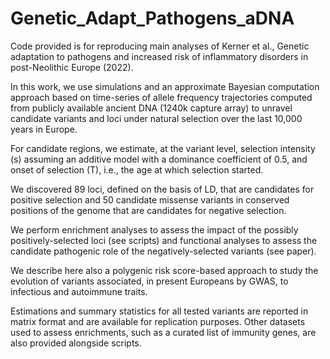 # Genetic_Adapt_Pathogens_aDNA

Code provided is for reproducing main analyses of Kerner et al., Genetic adaptation to pathogens and increased risk of inflammatory disorders in post-Neolithic Europe (2022).

In this work, we use simulations and an approximate Bayesian computation approach based on time-series of allele frequency trajectories computed from publicly available ancient DNA (1240k capture array) to unravel candidate variants and loci under natural selection over the last 10,000 years in Europe.

For candidate regions, we estimate, at the variant level, selection intensity (s) assuming an additive model with a dominance coefficient of 0.5, and onset of selection (T), i.e., the age at which selection started. 

We discovered 89 loci, defined on the basis of LD, that are candidates for positive selection and 50 candidate missense variants in conserved positions of the genome that are candidates for negative selection. 

We perform enrichment analyses to assess the impact of the possibly positively-selected loci (see scripts) and functional analyses to assess the candidate pathogenic role of the negatively-selected variants (see paper). 

We describe here also a polygenic risk score-based approach to study the evolution of variants associated, in present Europeans by GWAS, to infectious and autoimmune traits. 

Estimations and summary statistics for all tested variants are reported in matrix format and are available for replication purposes. Other datasets used to assess enrichments, such as a curated list of immunity genes, are also provided alongside scripts.

